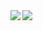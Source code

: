 <a href="https://github.com/anuraghazra/github-readme-stats">
  <img align="left" src="https://github-readme-stats.vercel.app/api?username=ya-s-u&count_private=true&show_icons=true" />
</a>
<a href="https://github.com/anuraghazra/github-readme-stats">
  <img align="left" src="https://github-readme-stats.vercel.app/api/top-langs/?username=ya-s-u" />
</a>
